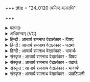 +++
title = "24_0120 त्वमिन्द्र बलादधि"

+++
<details><summary>पदपाठः</summary>

त्व꣢म्। इ꣣न्द्र। ब꣡ला꣢꣯त्। अ꣡धि꣢꣯। स꣡ह꣢꣯सः। जा꣣तः꣢। ओ꣡ज꣢꣯सः। त्व꣢म्। सन्। वृ꣣षन्। वृ꣡षा꣢꣯। इत्। अ꣣सि। १२०।
</details>

<details><summary>अधिमन्त्रम् (VC)</summary>

- इन्द्रः
- देवजामय इन्द्रमातर ऋषिकाः
- गायत्री
- षड्जः
- ऐन्द्रं काण्डम्
</details>

<details><summary>हिन्दी : आचार्य रामनाथ वेदालंकार - विषयः</summary>

अगले मन्त्र में इन्द्र नाम से परमेश्वर और राजा की महिमा का वर्णन है।
</details>

<details><summary>हिन्दी : आचार्य रामनाथ वेदालंकार - पदार्थः</summary>

पदार्थान्वय -  हे (इन्द्र) परमवीर परमैश्वर्यवन् परमात्मन् और राजन् ! (त्वम्) आप (बलात्) अत्याचारियों के वध और सज्जन लोगों के धारण आदि के हेतु बल के कारण, (सहसः) मनोबलरूप साहस के कारण, और (ओजसः) आत्मबल के कारण (अधिजातः) प्रख्यात हो। (सन्) श्रेष्ठ (त्वम्) आप, हे (वृषन्) सुखों के वर्षक ! (वृषा इत्) वृष्टिकर्ता मेघ ही (असि) हो ॥६॥ इस मन्त्र में अर्थश्लेषालङ्कार है। इन्द्र में वर्षक मेघ का आरोप होने से रूपक है। वृष-वृषे में छेकानुप्रास है ॥६॥
</details>

<details><summary>हिन्दी : आचार्य रामनाथ वेदालंकार - भावार्थः</summary>

भावार्थ -  परमेश्वर और राजा के राक्षसवधादिरूप और पृथिवी, सूर्य आदि लोकों के तथा राष्ट्र के धारणरूप बहुत से बल के कार्य प्रसिद्ध हैं। उनका मनोबल और आत्मबल भी अनुपम है। उनका वृषा (बादल) नाम सार्थक है, क्योंकि वे बादल के समान सबके ऊपर सुख की वर्षा करते हैं। ऐसे अत्यन्त महिमाशाली परमेश्वर और राजा का हमें दिन-रात अभिनन्दन करना चाहिए ॥६॥
</details>

<details><summary>संस्कृत : आचार्य रामनाथ वेदालंकार - विषयः</summary>

अथेन्द्रनाम्ना परमेश्वरस्य नृपतेश्च महिमानमाचष्टे।
</details>

<details><summary>संस्कृत : आचार्य रामनाथ वेदालंकार - पदार्थः</summary>

पदार्थान्वय -  हे (इन्द्र) परमवीर परमैश्वर्यवन् परमात्मन् राजन् वा ! (त्वम् बलात्) अत्याचारिवधलोकधारणादिहेतोः बलस्य कारणात्, (सहसः) मनोबलात् साहसात्, (ओजसः२) आत्मबलाच्च हेतोः (अधिजातः) प्रख्यातः असि। (सन्३) श्रेष्ठः (त्वम् वृषन्) हे सुखानां वर्षक ! (वृषा इत्) वर्षकः मेघः एव (असि) वर्तसे ॥६॥ अत्रार्थश्लेषालङ्कारः। इन्द्रे मेघत्वारोपाद् रूपकम्। वृष, वृषे इत्यत्र च छेकानुप्रासः ॥६॥
</details>

<details><summary>संस्कृत : आचार्य रामनाथ वेदालंकार - भावार्थः</summary>

भावार्थ -  परमेश्वरस्य नृपतेश्च राक्षसवधादिरूपाणि, किञ्च पृथिवीसूर्यादिलोकानां राष्ट्रस्य च धारणरूपाणि बहूनि बलकार्याणि प्रसिद्धानि। तयोः मनोबलं आत्मबलं चापि निरुपमम्। तयोर्वृषेति नाम सार्थकम्, यतो हि तौ पर्जन्यवत् सर्वेषामुपरि सुखवृष्टिं कुरुतः। एतादृशौ परममहिमान्वितौ परमेश्वरराजानावस्माभिरहर्निशमभिनन्दनीयौ ॥६॥
</details>

<details><summary>संस्कृत : आचार्य रामनाथ वेदालंकार - पादटिप्पनी</summary>

टिप्पनी -   १. ऋ० १०।१५३।२, अथ० २०।९३।५। उभयत्र सन् इति नास्ति। २. ओजो नाम बलहेतुः हृदयगतं धैर्यमिति—सा०। ३. सन् इति विवरणकारस्य आमन्त्रितत्वेनाभिमतम्—सन् प्रशस्त इति। तत्तु चिन्त्यम्, आमन्त्रितस्वराभावात्। सन् श्रेष्ठः—इति भ०, सा०।
</details>
